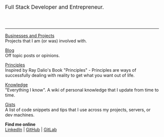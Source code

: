 

<p style="font-size: 1.1rem; margin: 60px 0;">Full Stack Developer and Entrepreneur.</p>

----


[Businesses and Projects](/projects/) <br />Projects that I am (or was) involved with.

[Blog](/blog/) <br />Off topic posts or opinions.

[Principles](/principles/) <br />Inspired by Ray Dalio's Book "Principles" - Principles are ways of successfully dealing with reality to get what you want out of life.

[Knowledge](/knowledge/) <br />"Everything I know". A wiki of personal knowledge that I update from time to time.

[Gists](/gists/) <br />A list of code snippets and tips that I use across my projects, servers, or dev machines.

**Find me online** <br />[LinkedIn](https://www.linkedin.com/in/paulcopplestone/) | [GitHub](https://github.com/kiwicopple) | [GitLab](https://gitlab.com/kiwicopple) 
